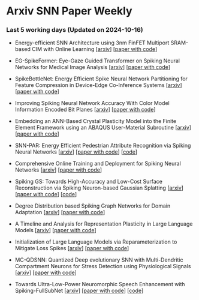 # Arxiv SNN Paper Weekly


 ### **Last 5 working days (Updated on 2024-10-16)** 


- Energy-efficient SNN Architecture using 3nm FinFET Multiport SRAM-based CIM with Online Learning [[arxiv](https://arxiv.org/abs/2410.09130)] [[paper with code](https://paperswithcode.com/paper/energy-efficient-snn-architecture-using-3nm)]

- EG-SpikeFormer: Eye-Gaze Guided Transformer on Spiking Neural Networks for Medical Image Analysis [[arxiv](https://arxiv.org/abs/2410.09674)] [[paper with code](https://paperswithcode.com/paper/eg-spikeformer-eye-gaze-guided-transformer-on)]

- SpikeBottleNet: Energy Efficient Spike Neural Network Partitioning for Feature Compression in Device-Edge Co-Inference Systems [[arxiv](https://arxiv.org/abs/2410.08673)] [[paper with code](https://paperswithcode.com/paper/spikebottlenet-energy-efficient-spike-neural)]

- Improving Spiking Neural Network Accuracy With Color Model Information Encoded Bit Planes [[arxiv](https://arxiv.org/abs/2410.08229)] [[paper with code](https://paperswithcode.com/paper/improving-spiking-neural-network-accuracy-1)]

- Embedding an ANN-Based Crystal Plasticity Model into the Finite Element Framework using an ABAQUS User-Material Subroutine [[arxiv](https://arxiv.org/abs/2410.08214)] [[paper with code](https://paperswithcode.com/paper/embedding-an-ann-based-crystal-plasticity)]

- SNN-PAR: Energy Efficient Pedestrian Attribute Recognition via Spiking Neural Networks [[arxiv](https://arxiv.org/abs/2410.07857)] [[paper with code](https://paperswithcode.com/paper/snn-par-energy-efficient-pedestrian-attribute)] [[code](https://github.com/event-ahu/openpar)]

- Comprehensive Online Training and Deployment for Spiking Neural Networks [[arxiv](https://arxiv.org/abs/2410.07547)] [[paper with code](https://paperswithcode.com/paper/comprehensive-online-training-and-deployment)]

- Spiking GS: Towards High-Accuracy and Low-Cost Surface Reconstruction via Spiking Neuron-based Gaussian Splatting [[arxiv](https://arxiv.org/abs/2410.07266)] [[paper with code](https://paperswithcode.com/paper/spiking-gs-towards-high-accuracy-and-low-cost)] [[code](https://github.com/zju-bmi-lab/spikinggs)]

- Degree Distribution based Spiking Graph Networks for Domain Adaptation [[arxiv](https://arxiv.org/abs/2410.06883)] [[paper with code](https://paperswithcode.com/paper/degree-distribution-based-spiking-graph)]

- A Timeline and Analysis for Representation Plasticity in Large Language Models [[arxiv](https://arxiv.org/abs/2410.06225)] [[paper with code](https://paperswithcode.com/paper/a-timeline-and-analysis-for-representation)]

- Initialization of Large Language Models via Reparameterization to Mitigate Loss Spikes [[arxiv](https://arxiv.org/abs/2410.05052)] [[paper with code](https://paperswithcode.com/paper/initialization-of-large-language-models-via)]

- MC-QDSNN: Quantized Deep evolutionary SNN with Multi-Dendritic Compartment Neurons for Stress Detection using Physiological Signals [[arxiv](https://arxiv.org/abs/2410.04992)] [[paper with code](https://paperswithcode.com/paper/mc-qdsnn-quantized-deep-evolutionary-snn-with)]

- Towards Ultra-Low-Power Neuromorphic Speech Enhancement with Spiking-FullSubNet [[arxiv](https://arxiv.org/abs/2410.04785)] [[paper with code](https://paperswithcode.com/paper/towards-ultra-low-power-neuromorphic-speech)] [[code](https://github.com/haoxiangsnr/spiking-fullsubnet)]

